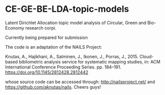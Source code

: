 # CE-GE-BE-LDA-topic-models
Latent Dirichlet Allocation topic model analysis of Circular, Green and Bio-Economy research corpi.

Currently being prepared for submission

The code is an adaptation of the NAILS Project: 

Knutas, A., Hajikhani, A., Salminen, J., Ikonen, J., Porras, J., 2015. Cloud-based bibliometric analysis service for systematic mapping studies, in: ACM International Conference Proceeding Series. pp. 184–191. https://doi.org/10.1145/2812428.2812442 

whose source code can be accessed through: http://nailsproject.net/ and https://github.com/aknutas/nails. Cheers guys!
